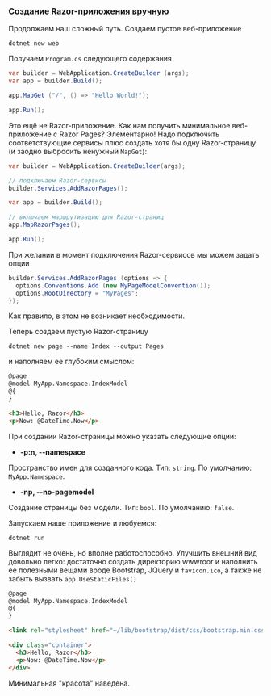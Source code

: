 ### Создание Razor-приложения вручную

Продолжаем наш сложный путь. Создаем пустое веб-приложение

```
dotnet new web
```

Получаем `Program.cs` следующего содержания

```csharp
var builder = WebApplication.CreateBuilder (args);
var app = builder.Build();

app.MapGet ("/", () => "Hello World!");

app.Run();
```

Это ещё не Razor-приложение. Как нам получить минимальное веб-приложение с Razor Pages? Элементарно! Надо подключить соответствующие сервисы плюс создать хотя бы одну Razor-страницу (и заодно выбросить ненужный `MapGet`):

```csharp
var builder = WebApplication.CreateBuilder(args);

// подключаем Razor-сервисы
builder.Services.AddRazorPages();

var app = builder.Build();

// включаем маршрутизацию для Razor-страниц
app.MapRazorPages();

app.Run();
```

При желании в момент подключения Razor-сервисов мы можем задать опции

```csharp
builder.Services.AddRazorPages (options => {
  options.Conventions.Add (new MyPageModelConvention());
  options.RootDirectory = "MyPages";
});
```

Как правило, в этом не возникает необходимости.

Теперь создаем пустую Razor-страницу

```
dotnet new page --name Index --output Pages
```

и наполняем ее глубоким смыслом:

```html
@page
@model MyApp.Namespace.IndexModel
@{
}

<h3>Hello, Razor</h3>
<p>Now: @DateTime.Now</p>
```

При создании Razor-страницы можно указать следующие опции:

* **-p:n, --namespace <namespace>**

Пространство имен для созданного кода. Тип: `string`. По умолчанию: `MyApp.Namespace`.

* **-np, --no-pagemodel**

Создание страницы без модели. Тип: `bool`. По умолчанию: `false`.

Запускаем наше приложение и любуемся:

```
dotnet run
```

Выглядит не очень, но вполне работоспособно. Улучшить внешний вид довольно легко: достаточно создать директорию wwwroor и наполнить ее полезными вещами вроде Bootstrap, JQuery и `favicon.ico`, а также не забыть вызвать `app.UseStaticFiles()`

```html
@page
@model MyApp.Namespace.IndexModel
@{
}

<link rel="stylesheet" href="~/lib/bootstrap/dist/css/bootstrap.min.css"/>

<div class="container">
  <h3>Hello, Razor</h3>
  <p>Now: @DateTime.Now</p>
</div>
```

Минимальная "красота" наведена.
